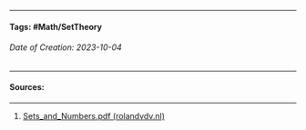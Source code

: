 __________________________________________________________________________
#### **Tags:** #Math/SetTheory 
###### *Date of Creation: 2023-10-04*
__________________________________________________________________________


#### Sources:
__________________________________________________________________________
1. [Sets_and_Numbers.pdf (rolandvdv.nl)](https://www.rolandvdv.nl/Sets_and_Numbers.pdf)